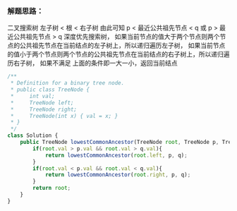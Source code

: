 
### 解题思路：
二叉搜索树   左子树 < 根 < 右子树
由此可知
p < 最近公共祖先节点 < q  或 p > 最近公共祖先节点 > q
深度优先搜索树，
如果当前节点的值大于两个节点则两个节点的公共祖先节点在当前结点的左子树上，所以递归遍历左子树，
如果当前节点的值小于两个节点则两个节点的公共祖先节点在当前结点的右子树上，所以递归遍历右子树，
如果不满足 上面的条件即一大一小，返回当前结点

```javascript
/**
 * Definition for a binary tree node.
 * public class TreeNode {
 *     int val;
 *     TreeNode left;
 *     TreeNode right;
 *     TreeNode(int x) { val = x; }
 * }
 */
class Solution {
    public TreeNode lowestCommonAncestor(TreeNode root, TreeNode p, TreeNode q) {
        if(root.val > p.val && root.val > q.val){
            return lowestCommonAncestor(root.left, p, q);
        }
        if(root.val < p.val && root.val < q.val){
            return lowestCommonAncestor(root.right, p, q);
        }
        return root;
    }
}
```
